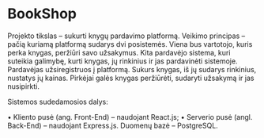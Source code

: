 # BookShop
Projekto tikslas – sukurti knygų pardavimo platformą.
Veikimo principas – pačią kuriamą platformą sudarys dvi posistemės. Viena bus vartotojo, kuris perka knygas, peržiūri savo užsakymus. Kita pardavėjo sistema, kuri suteikia galimybę, kurti knygas, jų rinkinius ir jas pardavinėti sistemoje.
Pardavėjas užsiregistruos į platformą. Sukurs knygas, iš jų sudarys rinkinius, nustatys jų kainas. Pirkėjai galės knygas peržiūrėti, sudaryti užsakymą ir jas nusipirkti.

Sistemos sudedamosios dalys:

•	Kliento pusė (ang. Front-End) – naudojant React.js;
•	Serverio pusė (angl. Back-End) – naudojant Express.js. Duomenų bazė – PostgreSQL.
